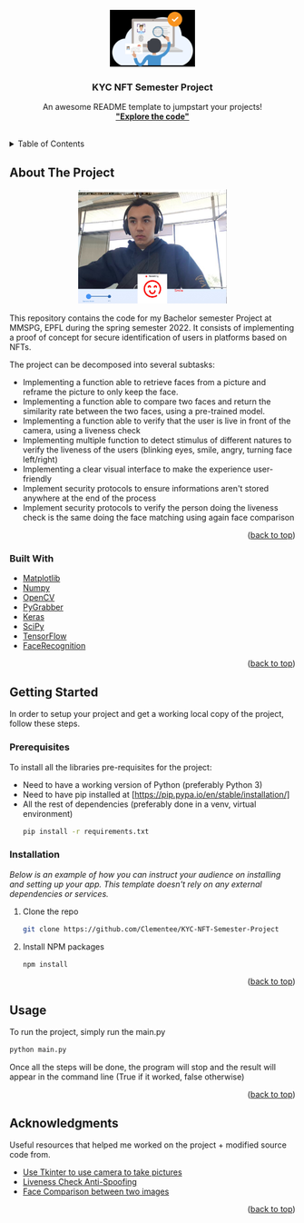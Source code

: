 <div id="top"></div>

<!-- PROJECT LOGO -->
<br />
<div align="center">
  <a href="https://github.com/othneildrew/Best-README-Template">
    <img src="visuals/KYC.jpg" alt="Logo" width="150" height="100">
  </a>

  <h3 align="center">KYC NFT Semester Project</h3>

  <p align="center">
    An awesome README template to jumpstart your projects!
    <br />
    <a href="https://github.com/Clementee/KYC-NFT-Semester-Project"><strong>"Explore the code"</strong></a>
    <br />
    <br />
  </p>
</div>

<!-- TABLE OF CONTENTS -->
<details>
  <summary>Table of Contents</summary>
  <ol>
    <li>
      <a href="#about-the-project">About The Project</a>
      <ul>
        <li><a href="#built-with">Built With</a></li>
      </ul>
    </li>
    <li>
      <a href="#getting-started">Getting Started</a>
      <ul>
        <li><a href="#prerequisites">Prerequisites</a></li>
        <li><a href="#installation">Installation</a></li>
      </ul>
    </li>
    <li><a href="#usage">Usage</a></li>
    <li><a href="#roadmap">Roadmap</a></li>
    <li><a href="#contributing">Contributing</a></li>
    <li><a href="#license">License</a></li>
    <li><a href="#contact">Contact</a></li>
    <li><a href="#acknowledgments">Acknowledgments</a></li>
  </ol>
</details>



<!-- ABOUT THE PROJECT -->
## About The Project

<div align="center">
    <img src="visuals/presentation.jpg" alt="Logo" width="262" height="201">
</div>

This repository contains the code for my Bachelor semester Project at MMSPG, EPFL during the spring semester 2022. 
It consists of implementing a proof of concept for secure identification of users in platforms based on NFTs. 

The project can be decomposed into several subtasks:

* Implementing a function able to retrieve faces from a picture and reframe the picture to only keep the face.
* Implementing a function able to compare two faces and return the similarity rate between the two faces, using a pre-trained model.
* Implementing a function able to verify that the user is live in front of the camera, using a liveness check
* Implementing multiple function to detect stimulus of different natures to verify the liveness of the users (blinking eyes, smile, angry, turning face left/right)
* Implementing a clear visual interface to make the experience user-friendly 
* Implement security protocols to ensure informations aren't stored anywhere at the end of the process
* Implement security protocols to verify the person doing the liveness check is the same doing the face matching using again face comparison

<p align="right">(<a href="#top">back to top</a>)</p>

### Built With

* [Matplotlib](https://matplotlib.org/)
* [Numpy](https://numpy.org/)
* [OpenCV](https://opencv.org/)
* [PyGrabber](https://pypi.org/project/pygrabber/)
* [Keras](https://keras.io/)
* [SciPy](https://scipy.org/)
* [TensorFlow](https://www.tensorflow.org/?hl=fr)
* [FaceRecognition](https://pypi.org/project/face-recognition/)

<p align="right">(<a href="#top">back to top</a>)</p>

<!-- GETTING STARTED -->
## Getting Started

In order to setup your project and get a working local copy of the project, follow these steps.

### Prerequisites

To install all the libraries pre-requisites for the project:

* Need to have a working version of Python (preferably Python 3)
* Need to have pip installed at [https://pip.pypa.io/en/stable/installation/]
* All the rest of dependencies (preferably done in a venv, virtual environment)
  ```sh
  pip install -r requirements.txt
  ```

### Installation

_Below is an example of how you can instruct your audience on installing and setting up your app. This template doesn't rely on any external dependencies or services._

1. Clone the repo
   ```sh
   git clone https://github.com/Clementee/KYC-NFT-Semester-Project
   ```
2. Install NPM packages
   ```sh
   npm install
   ```

<p align="right">(<a href="#top">back to top</a>)</p>

<!-- USAGE EXAMPLES -->
## Usage

To run the project, simply run the main.py

```sh
python main.py
```

Once all the steps will be done, the program will stop and the result will appear in the command line (True if it worked, false otherwise)
<p align="right">(<a href="#top">back to top</a>)</p>

<!-- ACKNOWLEDGMENTS -->
## Acknowledgments

Useful resources that helped me worked on the project + modified source code from.

* [Use Tkinter to use camera to take pictures](https://github.com/andreaschiavinato/python_grabber)
* [Liveness Check Anti-Spoofing](https://github.com/juan-csv/face_liveness_detection-Anti-spoofing)
* [Face Comparison between two images](https://github.com/12345k/Multi-Face-Comparison)

<p align="right">(<a href="#top">back to top</a>)</p>
